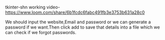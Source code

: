 tkinter-shn
working video- https://www.loom.com/share/6b1fcdc6fabc491fb3e3753b631a28c0

We should input the website,Email and password or we can generate a password if we want.Then click add to save that details into a file which we can check if we forgot passwords.
